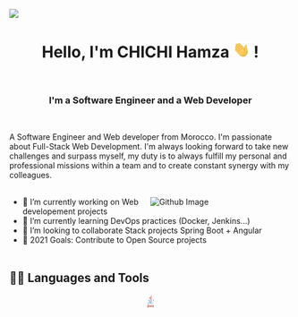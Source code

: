 ![](https://raw.githubusercontent.com/halfrost/halfrost/master/icons/header_.png)

<h1 align="center"> Hello, I'm CHICHI Hamza <img src="https://raw.githubusercontent.com/ABSphreak/ABSphreak/master/gifs/Hi.gif" width="30px"> ! </h1>
<br/>
<h3 align="center">I'm a Software Engineer and a Web Developer</h3>
<br/>

A Software Engineer and Web developer from Morocco. I'm passionate about Full-Stack Web Development. I'm always looking forward to take new challenges and surpass myself,
my duty is to always fulfill my personal and professional missions
within a team and to create constant synergy with my colleagues.
<br />
<br />

<img width="50%" align="right" alt="Github Image" src="https://raw.githubusercontent.com/onimur/.github/master/.resources/git-header.svg" />

- 🔭 I’m currently working on Web developement projects
- 🌱 I’m currently learning DevOps practices (Docker, Jenkins...)
- 👯 I’m looking to collaborate Stack projects Spring Boot + Angular
- 🥅 2021 Goals: Contribute to Open Source projects
  <br />
  <br />

## 👨‍💻 Languages and Tools

  <div align="center">
  <img src="https://github.com/Hamza-CHICHI/Hamza-CHICHI/blob/master/logos/java.png?raw=true" height="25" width="25">
  </div>
